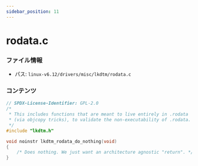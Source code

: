 ```yaml
---
sidebar_position: 11
---
```

# rodata.c

### ファイル情報

- パス: `linux-v6.12/drivers/misc/lkdtm/rodata.c`

### コンテンツ

```c
// SPDX-License-Identifier: GPL-2.0
/*
 * This includes functions that are meant to live entirely in .rodata
 * (via objcopy tricks), to validate the non-executability of .rodata.
 */
#include "lkdtm.h"

void noinstr lkdtm_rodata_do_nothing(void)
{
	/* Does nothing. We just want an architecture agnostic "return". */
}

```
